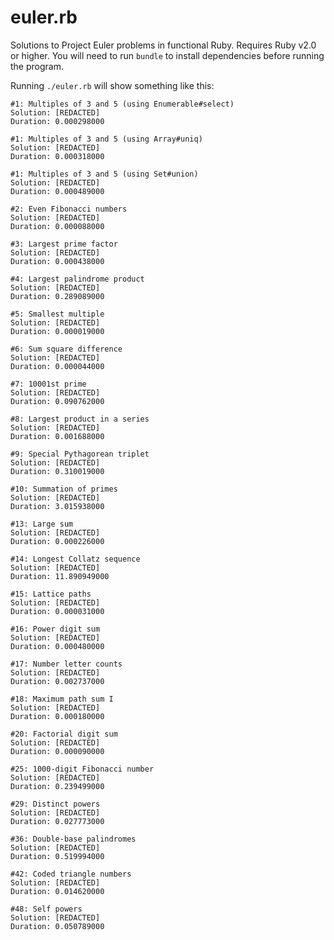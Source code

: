 euler.rb
========

Solutions to Project Euler problems in functional Ruby. Requires Ruby v2.0 or
higher. You will need to run `bundle` to install dependencies before running
the program.

Running `./euler.rb` will show something like this:

    #1: Multiples of 3 and 5 (using Enumerable#select)
    Solution: [REDACTED]
    Duration: 0.000298000

    #1: Multiples of 3 and 5 (using Array#uniq)
    Solution: [REDACTED]
    Duration: 0.000318000

    #1: Multiples of 3 and 5 (using Set#union)
    Solution: [REDACTED]
    Duration: 0.000489000

    #2: Even Fibonacci numbers
    Solution: [REDACTED]
    Duration: 0.000088000

    #3: Largest prime factor
    Solution: [REDACTED]
    Duration: 0.000438000

    #4: Largest palindrome product
    Solution: [REDACTED]
    Duration: 0.289089000

    #5: Smallest multiple
    Solution: [REDACTED]
    Duration: 0.000019000

    #6: Sum square difference
    Solution: [REDACTED]
    Duration: 0.000044000

    #7: 10001st prime
    Solution: [REDACTED]
    Duration: 0.090762000

    #8: Largest product in a series
    Solution: [REDACTED]
    Duration: 0.001688000

    #9: Special Pythagorean triplet
    Solution: [REDACTED]
    Duration: 0.310019000

    #10: Summation of primes
    Solution: [REDACTED]
    Duration: 3.015938000

    #13: Large sum
    Solution: [REDACTED]
    Duration: 0.000226000

    #14: Longest Collatz sequence
    Solution: [REDACTED]
    Duration: 11.890949000

    #15: Lattice paths
    Solution: [REDACTED]
    Duration: 0.000031000

    #16: Power digit sum
    Solution: [REDACTED]
    Duration: 0.000480000

    #17: Number letter counts
    Solution: [REDACTED]
    Duration: 0.002737000

    #18: Maximum path sum I
    Solution: [REDACTED]
    Duration: 0.000180000

    #20: Factorial digit sum
    Solution: [REDACTED]
    Duration: 0.000090000

    #25: 1000-digit Fibonacci number
    Solution: [REDACTED]
    Duration: 0.239499000

    #29: Distinct powers
    Solution: [REDACTED]
    Duration: 0.027773000

    #36: Double-base palindromes
    Solution: [REDACTED]
    Duration: 0.519994000

    #42: Coded triangle numbers
    Solution: [REDACTED]
    Duration: 0.014620000

    #48: Self powers
    Solution: [REDACTED]
    Duration: 0.050789000
